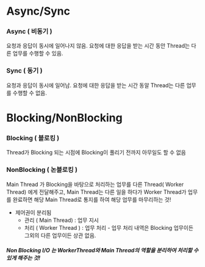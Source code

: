 # Async/Sync

### Async ( 비동기 )

요청과 응답이 동시에 일어나지 않음. 요청에 대한 응답을 받는 시간 동안 Thread는 다른 업무를 수행할 수 있음. 

### Sync ( 동기 )

요청과 응답이 동시에 일어남. 요청에 대한 응답을 받는 시간 동알 Thread는 다른 업무를 수행할 수 없음. 

# Blocking/NonBlocking

### Blocking ( 블로킹 ) 

Thread가 Blocking 되는 시점에 Blocking이 풀리기 전까지 아무일도 할 수 없음

### NonBlocking ( 논블로킹 )

Main Thread 가 Blocking을 바탕으로 처리하는 업무를 다른 Thread( Worker Thread) 에게 전달해주고, Main Thread는 다른 일을 하다가 Worker Thread가 업무를 
완료하면 해당 Main Thread로 통지를 하여 해당 업무를 마무리하는 것! 

- 제어권이 분리됨
  - 관리 ( Main Thread) : 업무 지시 
  - 처리 ( Worker Thread ) : 업무 처리 - 업무 처리 내역은 Blocking 업무이든 그외의 다른 업무이든 상관 없음. 

##### **Non Blocking I/O** 는 WorkerThread와 Main Thread의 역할을 분리하여 처리할 수 있게 해주는 것! 